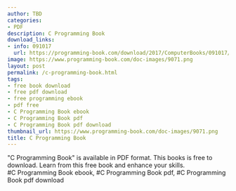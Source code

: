 ```yaml
---
author: TBD
categories:
- PDF
description: C Programming Book
download_links:
- info: 091017
  url: https://programming-book.com/download/2017/ComputerBooks/091017/C Programming.pdf
image: https://www.programming-book.com/doc-images/9071.png
layout: post
permalink: /c-programming-book.html
tags:
- free book download
- free pdf download
- free programming ebook
- pdf free
- C Programming Book ebook
- C Programming Book pdf
- C Programming Book pdf download
thumbnail_url: https://www.programming-book.com/doc-images/9071.png
title: C Programming Book
---
```


 
<div class="item-desc text-justify">
  "C Programming Book" is available in PDF format. This books is free to download. Learn from this free book and enhance your skills.
  <br>
  #C Programming Book ebook, #C Programming Book pdf, #C Programming Book pdf download
</div>